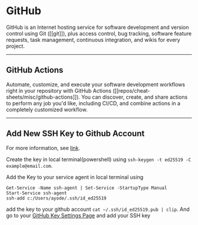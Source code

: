 # GitHub

GitHub is an Internet hosting service for software development and version control using Git ([[git]]), plus access control, bug tracking, software feature requests, task management, continuous integration, and wikis for every project.

---
## GitHub Actions

Automate, customize, and execute your software development workflows right in your repository with GitHub Actions ([[repos/cheat-sheets/misc/github-actions]]). You can discover, create, and share actions to perform any job you'd like, including CI/CD, and combine actions in a completely customized workflow.

---
## Add New SSH Key to Github Account
For more information, see [link](https://docs.github.com/en/authentication/connecting-to-github-with-ssh/generating-a-new-ssh-key-and-adding-it-to-the-ssh-agent).

Create the key in local terminal(powershell) using ``` ssh-keygen -t ed25519 -C example@email.com ```.

Add the Key to your service agent in local terminal using 
``` 
Get-Service -Name ssh-agent | Set-Service -StartupType Manual
Start-Service ssh-agent
ssh-add c:/Users/ayode/.ssh/id_ed25519
```

add the key to your github account ``` cat ~/.ssh/id_ed25519.pub | clip ```. And go to your [GitHub Key Settings Page](https://github.com/settings/keys) and add your SSH key

